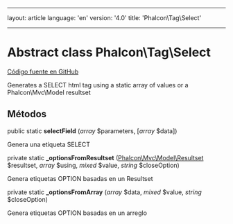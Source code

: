 * * *

layout: article language: 'en' version: '4.0' title: 'Phalcon\Tag\Select'

* * *

# Abstract class **Phalcon\Tag\Select**

<a href="https://github.com/phalcon/cphalcon/tree/v4.0.0/phalcon/tag/select.zep" class="btn btn-default btn-sm">Código fuente en GitHub</a>

Generates a SELECT html tag using a static array of values or a Phalcon\Mvc\Model resultset

## Métodos

public static **selectField** (*array* $parameters, [*array* $data])

Genera una etiqueta SELECT

private static **_optionsFromResultset** ([Phalcon\Mvc\Model\Resultset](/4.0/en/api/Phalcon_Mvc_Model_Resultset) $resultset, *array* $using, *mixed* $value, *string* $closeOption)

Genera etiquetas OPTION basadas en un Resultset

private static **_optionsFromArray** (*array* $data, *mixed* $value, *string* $closeOption)

Genera etiquetas OPTION basadas en un arreglo